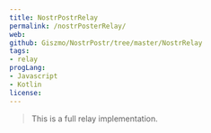 ```yaml
---
title: NostrPostrRelay
permalink: /nostrPosterRelay/
web: 
github: Giszmo/NostrPostr/tree/master/NostrRelay
tags:
- relay
progLang: 
- Javascript
- Kotlin
license: 
---
```


> This is a full relay implementation.